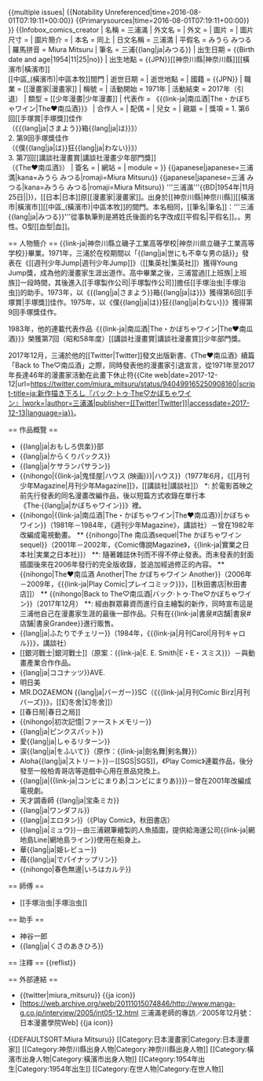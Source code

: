 {{multiple issues|
{{Notability Unreferenced|time=2016-08-01T07:19:11+00:00}}
{{Primarysources|time=2016-08-01T07:19:11+00:00}}
}}
{{Infobox_comics_creator
| 名稱     = 三浦滿
| 外文名   = 
| 外文     = 
| 圖片     = 
| 圖片尺寸 = 
| 圖片簡介 = 
| 本名     = 同上
| 日文名稱 = 三浦満
| 平假名   = みうら みつる
| 羅馬拼音 = Miura Mitsuru
| 筆名     = 三浦{{lang|ja|みつる}}
| 出生日期 = {{Birth date and age|1954|11|25|no}}
| 出生地點 = {{JPN}}[[神奈川縣|神奈川縣]][[橫濱市|橫濱市]]<br />[[中區_(橫濱市)|中區本牧]]間門
| 逝世日期 = 
| 逝世地點 = 
| 國籍     = {{JPN}}
| 職業     = [[漫畫家|漫畫家]]
| 稱號     = 
| 活動開始 = 1971年
| 活動結束 = 2017年（引退）
| 類型     = [[少年漫畫|少年漫畫]]
| 代表作   = 《{{link-ja|南瓜酒|The・かぼちゃワイン|The♥南瓜酒}}》
| 合作人   = 
| 配偶     = <!-- 配偶的姓名，註明婚姻時期 -->
| 兒女     = <!-- 子女的數量或子女姓名的列表 -->
| 親屬     = <!-- 兄弟姊妹或親屬的姓名 -->
| 獎項     = 1. 第6回[[手塚賞|手塚獎]]佳作<br />（《{{lang|ja|さまよう}}箱{{lang|ja|は}}》）<br />2. 第9回手塚獎佳作<br />（《僕{{lang|ja|は}}狂{{lang|ja|わない}}》）<br />3. 第7回[[講談社漫畫賞|講談社漫畫少年部門獎]]<br />（《The♥南瓜酒》）
| 簽名     = 
| 網站     = 
| module   = 
}}
{{japanese|japanese=三浦 満|kana=みうら みつる|romaji=Miura Mitsuru}}
{{japanese|japanese=三浦 みつる|kana=みうら みつる|romaji=Miura Mitsuru}}
'''三浦滿'''{{BD|1954年|11月25日||}}，[[日本|日本]]原[[漫畫家|漫畫家]]。出身於[[神奈川縣|神奈川縣]][[橫濱市|橫濱市]][[中區_(橫濱市)|中區本牧]]的間門。本名相同，[[筆名|筆名]]：'''三浦{{lang|ja|みつる}}'''<ref>從事執筆則是將姓氏後面的名字改成[[平假名|平假名]]。</ref>。男性。O型[[血型|血]]。

== 人物簡介 ==
{{link-ja|神奈川縣立磯子工業高等學校|神奈川県立磯子工業高等学校}}畢業。1971年，三浦於在校期間以「{{lang|ja|世にも不幸な男の話}}」發表在《[[週刊少年Jump|週刊少年Jump]]》（[[集英社|集英社]]）獲得Young Jump獎，成為他的漫畫家生涯出道作。高中畢業之後，三浦當過[[上班族|上班族]]一段時間，其後進入[[手塚製作公司|手塚製作公司]]擔任[[手塚治虫|手塚治虫]]的助手。1973年，以《{{lang|ja|さまよう}}箱{{lang|ja|は}}》獲得第6回[[手塚賞|手塚獎]]佳作。1975年，以《僕{{lang|ja|は}}狂{{lang|ja|わない}}》獲得第9回手塚獎佳作。

1983年，他的連載代表作品《{{link-ja|南瓜酒|The・かぼちゃワイン|The♥南瓜酒}}》榮獲第7回（昭和58年度）[[講談社漫畫賞|講談社漫畫賞]]少年部門獎。

2017年12月，三浦於他的[[Twitter|Twitter]]發文出版新書、《The♥南瓜酒》續篇「Back to The♡南瓜酒」之際，同時發表他的漫畫家引退宣言，從1971年至2017年長達46年的漫畫家活動在此畫下休止符<ref name="twitter">{{Cite web|date=2017-12-12|url=https://twitter.com/miura_mitsuru/status/940499165250908160|script-title=ja:新作描き下ろし『バック·トゥ·The♡かぼちゃワイン』|work=|author=三浦滿|publisher=[[Twitter|Twitter]]|accessdate=2017-12-13|language=ja}}</ref>。

== 作品概覽 ==
* {{lang|ja|おもしろ倶楽}}部
* {{lang|ja|からくりパックス}}
* {{lang|ja|ケサランパサラン}}
* {{nihongo|{{link-ja|鬼怪屋|ハウス (映画)}}|ハウス}}（1977年6月，《[[月刊少年Magazine|月刊少年Magazine]]》，[[講談社|講談社]]）
*: 於電影首映之前先行發表的同名漫畫改編作品，後以短篇方式收錄在單行本《The·{{lang|ja|かぼちゃワイン}}》裡。
* {{nihongo|{{link-ja|南瓜酒|The・かぼちゃワイン|The♥南瓜酒}}|かぼちゃワイン}}（1981年－1984年，《週刊少年Magazine》，講談社）－曾在1982年改編成電視動畫。
** {{nihongo|The 南瓜酒sequel|The かぼちゃワインsequel}}（2001年－2002年，《Comic傳說Magazine》，{{link-ja|實業之日本社|実業之日本社}}）
**: 隨著雜誌休刊而不得不停止發表。而未發表的封面插圖後來在2006年發行的完全版收錄，並追加經過修正的內容。
** {{nihongo|The♥南瓜酒 Another|The かぼちゃワイン Another}}（2006年－2009年，《{{link-ja|Play Comic|プレイコミック}}》，[[秋田書店|秋田書店]]）
** {{nihongo|Back to The♡南瓜酒|バック·トゥ·The♡かぼちゃワイン}}（2017年12月）
**: 經由群眾募資而進行自主繪製的新作，同時宣布這是三浦他自己在漫畫家生涯的最後一部作品。只有在{{link-ja|書泉#店舗|書泉#店舗|書泉Grandee}}進行販售。
* {{lang|ja|ふたりでチェリー}}（1984年，《{{link-ja|月刊Carol|月刊キャロル}}》，講談社）
* [[銀河戰士|銀河戰士]]（原案：{{link-ja|E. E. Smith|E・E・スミス}}）－與動畫產業合作作品。
* {{lang|ja|ココナッツ}}AVE.
* 明日美
* MR.DOZAEMON {{lang|ja|バーガー}}SC（《{{link-ja|月刊Comic Birz|月刊バーズ}}》，[[幻冬舍|幻冬舍]]）
* [[春日局|春日之局]]
* {{nihongo|初次記憶|ファーストメモリー}}
* {{lang|ja|ピンクスパット}}
* 愛{{lang|ja|しゃるリターン}}
* 涙{{lang|ja|をふいて}}（原作：{{link-ja|劍名舞|剣名舞}}）
* Aloha{{lang|ja|ストリート}}－[[SGS|SGS]]，《Play Comic》連載作品，後分發至一般柏青哥店等遊戲中心用在景品兌換上。
* {{lang|ja|{{link-ja|コンビにまりあ|コンビにまりあ}}}}－曾在2001年改編成電視劇。
* 天才調香師 {{lang|ja|宝条ミカ}}
* {{lang|ja|ワンダフル}}
* {{lang|ja|エロタン}}（《Play Comic》，秋田書店）
* {{lang|ja|ミュウ}}－由三浦親筆繪製的人魚插圖，提供給海運公司{{link-ja|網地島Line|網地島ライン}}使用在船身上。
* 華{{lang|ja|姫レビュー}}
* 苺{{lang|ja|でパイナップリン}}
* {{nihongo|春色無邊|いろはカルテ}}

== 師傅 ==
* [[手塚治虫|手塚治虫]]

== 助手 ==
* 神谷一郎
* {{lang|ja|くさのあきひろ}}

== 注釋 ==
{{reflist}}

== 外部連結 ==
* {{twitter|miura_mitsuru}} {{ja icon}}
* [https://web.archive.org/web/20111015074846/http://www.manga-g.co.jp/interview/2005/int05-12.html 三浦滿老師的專訪／2005年12月號：日本漫畫學院Web] {{ja icon}}

{{DEFAULTSORT:Miura Mitsuru}}
[[Category:日本漫畫家|Category:日本漫畫家]]
[[Category:神奈川縣出身人物|Category:神奈川縣出身人物]]
[[Category:橫濱市出身人物|Category:橫濱市出身人物]]
[[Category:1954年出生|Category:1954年出生]]
[[Category:在世人物|Category:在世人物]]